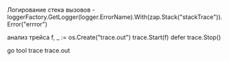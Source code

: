 Логирование стека вызовов - loggerFactory.GetLogger(logger.ErrorName).With(zap.Stack("stackTrace")).Error("errror")


анализ трейса
f, _ := os.Create("trace.out")
trace.Start(f)
defer trace.Stop()

go tool trace trace.out